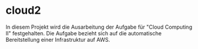 # cloud2
In diesem Projekt wird die Ausarbeitung der Aufgabe für "Cloud Computing II" festgehalten.
Die Aufgabe bezieht sich auf die automatische Bereitstellung einer Infrastruktur auf AWS.
